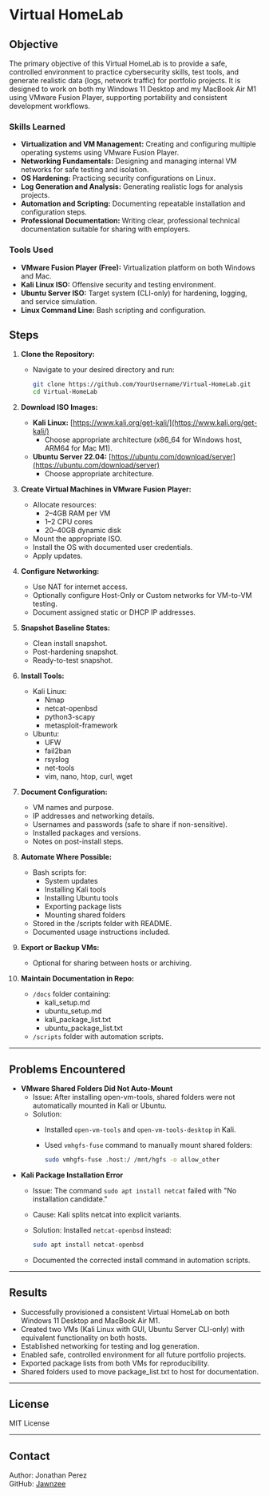 # Virtual HomeLab

## Objective

The primary objective of this Virtual HomeLab is to provide a safe, controlled environment to practice cybersecurity skills, test tools, and generate realistic data (logs, network traffic) for portfolio projects. It is designed to work on both my Windows 11 Desktop and my MacBook Air M1 using VMware Fusion Player, supporting portability and consistent development workflows.

### Skills Learned

- **Virtualization and VM Management:** Creating and configuring multiple operating systems using VMware Fusion Player.
- **Networking Fundamentals:** Designing and managing internal VM networks for safe testing and isolation.
- **OS Hardening:** Practicing security configurations on Linux.
- **Log Generation and Analysis:** Generating realistic logs for analysis projects.
- **Automation and Scripting:** Documenting repeatable installation and configuration steps.
- **Professional Documentation:** Writing clear, professional technical documentation suitable for sharing with employers.

### Tools Used

- **VMware Fusion Player (Free):** Virtualization platform on both Windows and Mac.
- **Kali Linux ISO:** Offensive security and testing environment.
- **Ubuntu Server ISO:** Target system (CLI-only) for hardening, logging, and service simulation.
- **Linux Command Line:** Bash scripting and configuration.

## Steps

1. **Clone the Repository:**
   - Navigate to your desired directory and run:
     ```bash
     git clone https://github.com/YourUsername/Virtual-HomeLab.git
     cd Virtual-HomeLab
     ```

2. **Download ISO Images:**
   - **Kali Linux:** [https://www.kali.org/get-kali/](https://www.kali.org/get-kali/)
     - Choose appropriate architecture (x86_64 for Windows host, ARM64 for Mac M1).
   - **Ubuntu Server 22.04:** [https://ubuntu.com/download/server](https://ubuntu.com/download/server)
     - Choose appropriate architecture.

3. **Create Virtual Machines in VMware Fusion Player:**
   - Allocate resources:
     - 2–4GB RAM per VM
     - 1–2 CPU cores
     - 20–40GB dynamic disk
   - Mount the appropriate ISO.
   - Install the OS with documented user credentials.
   - Apply updates.

4. **Configure Networking:**
   - Use NAT for internet access.
   - Optionally configure Host-Only or Custom networks for VM-to-VM testing.
   - Document assigned static or DHCP IP addresses.

5. **Snapshot Baseline States:**
   - Clean install snapshot.
   - Post-hardening snapshot.
   - Ready-to-test snapshot.

6. **Install Tools:**
   - Kali Linux:
     - Nmap
     - netcat-openbsd
     - python3-scapy
     - metasploit-framework
   - Ubuntu:
     - UFW
     - fail2ban
     - rsyslog
     - net-tools
     - vim, nano, htop, curl, wget

7. **Document Configuration:**
   - VM names and purpose.
   - IP addresses and networking details.
   - Usernames and passwords (safe to share if non-sensitive).
   - Installed packages and versions.
   - Notes on post-install steps.

8. **Automate Where Possible:**
   - Bash scripts for:
     - System updates
     - Installing Kali tools
     - Installing Ubuntu tools
     - Exporting package lists
     - Mounting shared folders
   - Stored in the /scripts folder with README.
   - Documented usage instructions included.

9. **Export or Backup VMs:**
   - Optional for sharing between hosts or archiving.

10. **Maintain Documentation in Repo:**
    - `/docs` folder containing:
      - kali_setup.md
      - ubuntu_setup.md
      - kali_package_list.txt
      - ubuntu_package_list.txt
    - `/scripts` folder with automation scripts.

---

## Problems Encountered

- **VMware Shared Folders Did Not Auto-Mount**
    - Issue: After installing open-vm-tools, shared folders were not automatically mounted in Kali or Ubuntu.
    - Solution:
        - Installed `open-vm-tools` and `open-vm-tools-desktop` in Kali.
        - Used `vmhgfs-fuse` command to manually mount shared folders:

          ```bash
          sudo vmhgfs-fuse .host:/ /mnt/hgfs -o allow_other
          ```
- **Kali Package Installation Error**
    - Issue: The command `sudo apt install netcat` failed with "No installation candidate."
    - Cause: Kali splits netcat into explicit variants.
    - Solution: Installed `netcat-openbsd` instead:
        
        ```bash
        sudo apt install netcat-openbsd
        ```
    - Documented the corrected install command in automation scripts.

---

## Results

- Successfully provisioned a consistent Virtual HomeLab on both Windows 11 Desktop and MacBook Air M1.
- Created two VMs (Kali Linux with GUI, Ubuntu Server CLI-only) with equivalent functionality on both hosts.
- Established networking for testing and log generation.
- Enabled safe, controlled environment for all future portfolio projects.
- Exported package lists from both VMs for reproducibility.
- Shared folders used to move package_list.txt to host for documentation.

---

## License

MIT License

---

## Contact

Author: Jonathan Perez  
GitHub: [Jawnzee](https://github.com/Jawnzee)
